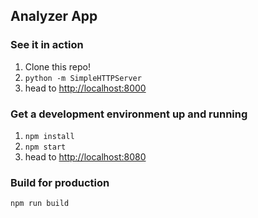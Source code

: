 
## Analyzer App

### See it in action

1. Clone this repo!
1. ```python -m SimpleHTTPServer```
2. head to [http://localhost:8000](http://localhost:8000)

### Get a development environment up and running

1. ```npm install```
2. ```npm start```
3. head to [http://localhost:8080](http://localhost:8080)

### Build for production

```npm run build```
